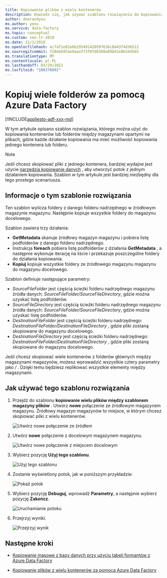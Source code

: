 ```yaml
---
title: Kopiowanie plików z wielu kontenerów
description: Dowiedz się, jak używać szablonu rozwiązania do kopiowania plików z wielu kontenerów za pomocą Azure Data Factory.
author: dearandyxu
ms.author: yexu
ms.service: data-factory
ms.topic: conceptual
ms.custom: seo-lt-2019
ms.date: 11/1/2018
ms.openlocfilehash: ec7af1e81e0b295491420597636c8443f4d36512
ms.sourcegitcommit: f28ebb95ae9aaaff3f87d8388a09b41e0b3445b5
ms.translationtype: MT
ms.contentlocale: pl-PL
ms.lasthandoff: 03/29/2021
ms.locfileid: "100376092"
---
```

# <a name="copy-multiple-folders-with-azure-data-factory"></a>Kopiuj wiele folderów za pomocą Azure Data Factory

[!INCLUDE[appliesto-adf-xxx-md](includes/appliesto-adf-xxx-md.md)]

W tym artykule opisano szablon rozwiązania, którego można użyć do kopiowania kontenerów lub folderów między magazynami opartymi na plikach, gdzie każde działanie kopiowania ma mieć możliwość kopiowania jednego kontenera lub folderu. 

> [!NOTE]
> Jeśli chcesz skopiować pliki z jednego kontenera, bardziej wydajne jest użycie [narzędzia kopiowanie danych](copy-data-tool.md) , aby utworzyć potok z jednym działaniem kopiowania. Szablon w tym artykule jest bardziej niezbędny dla tego prostego scenariusza.

## <a name="about-this-solution-template"></a>Informacje o tym szablonie rozwiązania

Ten szablon wylicza foldery z danego folderu nadrzędnego w źródłowym magazynie magazynu. Następnie kopiuje wszystkie foldery do magazynu docelowego.

Szablon zawiera trzy działania:
- **GetMetadata** skanuje źródłowy magazyn magazynu i pobiera listę podfolderów z danego folderu nadrzędnego.
- Instrukcja **foreach** pobiera listę podfolderów z działania **GetMetadata** , a następnie wykonuje iterację na liście i przekazuje poszczególne foldery do działania kopiowania.
- **Kopiuj** kopiuje wszystkie foldery ze źródłowego magazynu magazynu do magazynu docelowego.

Szablon definiuje następujące parametry:
- *SourceFileFolder* jest częścią ścieżki folderu nadrzędnego magazynu źródła danych: *SourceFileFolder/SourceFileDirectory*, gdzie można uzyskać listę podfolderów. 
- *SourceFileDirectory* jest częścią ścieżki folderu nadrzędnego magazynu źródła danych: *SourceFileFolder/SourceFileDirectory*, gdzie można uzyskać listę podfolderów. 
- *DestinationFileFolder* jest częścią ścieżki folderu nadrzędnego: *DestinationFileFolder/DestinationFileDirectory* , gdzie pliki zostaną skopiowane do magazynu docelowego. 
- *DestinationFileDirectory* jest częścią ścieżki folderu nadrzędnego: *DestinationFileFolder/DestinationFileDirectory* , gdzie pliki zostaną skopiowane do magazynu docelowego. 

Jeśli chcesz skopiować wiele kontenerów z folderów głównych między magazynami magazynów, możesz wprowadzić wszystkie cztery parametry jako */* . Dzięki temu będziesz replikować wszystkie elementy między magazynami.

## <a name="how-to-use-this-solution-template"></a>Jak używać tego szablonu rozwiązania

1. Przejdź do szablonu **kopiowanie wielu plików między szablonem magazyny plików** . Utwórz **nowe** połączenie ze źródłowym magazynem magazynu. Źródłowy magazyn magazynów to miejsce, w którym chcesz skopiować pliki z wielu kontenerów.

    ![Utwórz nowe połączenie ze źródłem](media/solution-template-copy-files-multiple-containers/copy-files-multiple-containers-image1.png)

2. Utwórz **nowe** połączenie z docelowym magazynem magazynu.

    ![Utwórz nowe połączenie z miejscem docelowym](media/solution-template-copy-files-multiple-containers/copy-files-multiple-containers-image2.png)

3. Wybierz pozycję **Użyj tego szablonu**.

    ![Użyj tego szablonu](media/solution-template-copy-files-multiple-containers/copy-files-multiple-containers-image3.png)
    
4. Zostanie wyświetlony potok, jak w poniższym przykładzie:

    ![Pokaż potok](media/solution-template-copy-files-multiple-containers/copy-files-multiple-containers-image4.png)

5. Wybierz pozycję **Debuguj**, wprowadź **Parametry**, a następnie wybierz pozycję **Zakończ**.

    ![Uruchamianie potoku](media/solution-template-copy-files-multiple-containers/copy-files-multiple-containers-image5.png)

6. Przejrzyj wyniki.

    ![Przejrzyj wynik](media/solution-template-copy-files-multiple-containers/copy-files-multiple-containers-image6.png)

## <a name="next-steps"></a>Następne kroki

- [Kopiowanie masowe z bazy danych przy użyciu tabeli formantów z Azure Data Factory](solution-template-bulk-copy-with-control-table.md)

- [Kopiowanie plików z wielu kontenerów za pomocą Azure Data Factory](solution-template-copy-files-multiple-containers.md)
